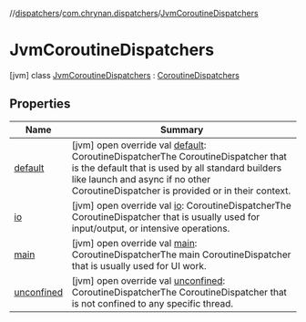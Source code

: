 //[dispatchers](../../../index.md)/[com.chrynan.dispatchers](../index.md)/[JvmCoroutineDispatchers](index.md)



# JvmCoroutineDispatchers  
 [jvm] class [JvmCoroutineDispatchers](index.md) : [CoroutineDispatchers](../-coroutine-dispatchers/index.md)   


## Properties  
  
|  Name |  Summary | 
|---|---|
| <a name="com.chrynan.dispatchers/JvmCoroutineDispatchers/default/#/PointingToDeclaration/"></a>[default](default.md)| <a name="com.chrynan.dispatchers/JvmCoroutineDispatchers/default/#/PointingToDeclaration/"></a> [jvm] open override val [default](default.md): CoroutineDispatcherThe CoroutineDispatcher that is the default that is used by all standard builders like launch and async if no other CoroutineDispatcher is provided or in their context.   <br>|
| <a name="com.chrynan.dispatchers/JvmCoroutineDispatchers/io/#/PointingToDeclaration/"></a>[io](io.md)| <a name="com.chrynan.dispatchers/JvmCoroutineDispatchers/io/#/PointingToDeclaration/"></a> [jvm] open override val [io](io.md): CoroutineDispatcherThe CoroutineDispatcher that is usually used for input/output, or intensive operations.   <br>|
| <a name="com.chrynan.dispatchers/JvmCoroutineDispatchers/main/#/PointingToDeclaration/"></a>[main](main.md)| <a name="com.chrynan.dispatchers/JvmCoroutineDispatchers/main/#/PointingToDeclaration/"></a> [jvm] open override val [main](main.md): CoroutineDispatcherThe main CoroutineDispatcher that is usually used for UI work.   <br>|
| <a name="com.chrynan.dispatchers/JvmCoroutineDispatchers/unconfined/#/PointingToDeclaration/"></a>[unconfined](unconfined.md)| <a name="com.chrynan.dispatchers/JvmCoroutineDispatchers/unconfined/#/PointingToDeclaration/"></a> [jvm] open override val [unconfined](unconfined.md): CoroutineDispatcherThe CoroutineDispatcher that is not confined to any specific thread.   <br>|

